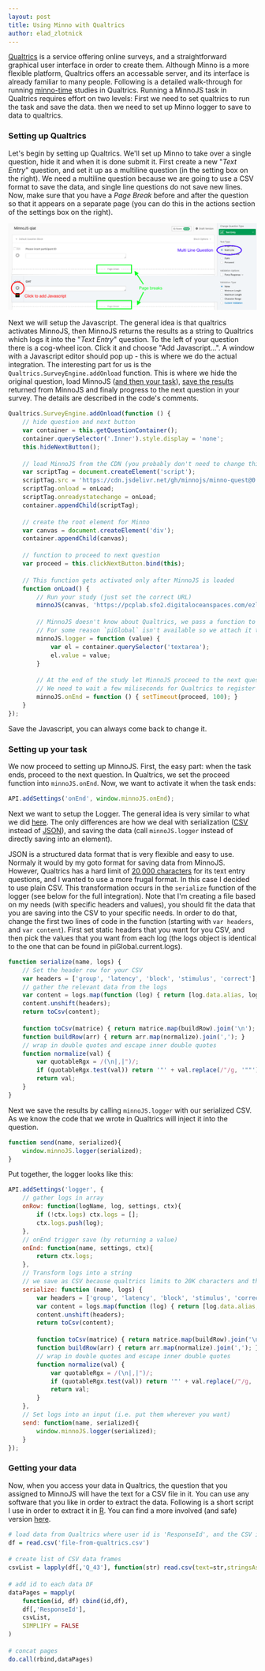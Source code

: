 ```yaml
---
layout: post
title: Using Minno with Qualtrics
author: elad_zlotnick
---
```


[Qualtrics](https://www.qualtrics.com/) is a service offering online surveys, 
and a straightforward graphical user interface in order to create them.
Although Minno is a more flexible platform, Qualtrics offers an accessable server, and its interface is already familiar to many people.
Following is a detailed walk-through for running [minno-time](https://minnojs.github.io/minno-time/0.5/time/overview.html) studies in Qualtrics.
Running a MinnoJS task in Qualtrics requires effort on two levels:
First we need to set qualtrics to run the task and save the data.
then we need to set up Minno logger to save to data to qualtrics.

### Setting up Qualtrics
Let's begin by setting up Qualtrics.
We'll set up Minno to take over a single question, hide it and when it is done submit it.
First create a new "*Text Entry*" question, and set it up as a multiline question (in the setting box on the right).
We need a multiline question because we are going to use a CSV format to save the data, 
and single line questions do not save new lines.
Now, make sure that you have a *Page Break* before and after the question so that it appears on a separate page (you can do this in the actions section of the settings box on the right).

![Qualtrics image](../images/qualtrics.png)

Next we will setup the Javascript.
The general idea is that qualtrics activates MinnoJS, 
then MinnoJS returns the results as a string to Qualtrics which logs it into the "*Text Entry*" question.
To the left of your question there is a cog-wheel icon.
Click it and choose "Add Javascript...".
A window with a Javascript editor should pop up - this is where we do the actual integration.
The interesting part for us is the `Qualtrics.SurveyEngine.addOnload` function.
This is where we hide the original question, load MinnoJS ([and then your task](../integration)), 
[save the results](../integration-logging) returned from MinnoJS and finaly progress to the next question in your survey.
The details are described in the code's comments.

```js
Qualtrics.SurveyEngine.addOnload(function () {
    // hide question and next button
    var container = this.getQuestionContainer();
    container.querySelector('.Inner').style.display = 'none';
    this.hideNextButton();

    // load MinnoJS from the CDN (you probably don't need to change this)
    var scriptTag = document.createElement('script');
    scriptTag.src = 'https://cdn.jsdelivr.net/gh/minnojs/minno-quest@0.3/dist/pi-minno.js';
    scriptTag.onload = onLoad;
    scriptTag.onreadystatechange = onLoad;
    container.appendChild(scriptTag);

    // create the root element for Minno
    var canvas = document.createElement('div');
    container.appendChild(canvas);

    // function to proceed to next question
    var proceed = this.clickNextButton.bind(this);

    // This function gets activated only after MinnoJS is loaded
    function onLoad() {
        // Run your study (just set the correct URL)
        minnoJS(canvas, 'https://pcplab.sfo2.digitaloceanspaces.com/ezlot/settings.js');

        // MinnoJS doesn't know about Qualtrics, we pass a function to inject the results into the question
        // For some reason `piGlobal` isn't available so we attach it to `minnoJS`
        minnoJS.logger = function (value) {
            var el = container.querySelector('textarea');
            el.value = value;
        }

        // At the end of the study let MinnoJS proceed to the next question
        // We need to wait a few miliseconds for Qualtrics to register the value that we entered
        minnoJS.onEnd = function () { setTimeout(proceed, 100); }
    }
});
```

Save the Javascript, you can always come back to change it.

### Setting up your task
We now proceed to setting up MinnoJS.
First, the easy part: when the task ends, proceed to the next question.
In Qualtrics, we set the proceed function into `minnoJS.onEnd`.
Now, we want to activate it when the task ends:

```js
API.addSettings('onEnd', window.minnoJS.onEnd);
```

Next we want to setup the Logger.
The general idea is very similar to what we did [here](../integration-logging/).
The only differences are how we deal with serialization 
([CSV](https://en.wikipedia.org/wiki/Comma-separated_values) instead of [JSON](https://en.wikipedia.org/wiki/JSON)),
and saving the data (call `minnoJS.logger` instead of directly saving into an element).

JSON is a structured data format that is very flexible and easy to use.
Normaly it would by my goto format for saving data from MinnoJS.
However, Qualtrics has a hard limit of 
[20,000 characters](https://www.qualtrics.com/support/survey-platform/survey-module/editing-questions/question-types-guide/standard-content/text-entry/) 
for its text entry questions, and I wanted to use a more frugal format.
In this case I decided to use plain CSV.
This transformation occurs in the `serialize` function of the logger (see below for the full integration).
Note that I'm creating a file based on my needs (with specific headers and values),
you should fit the data that you are saving into the CSV to your specific needs.
In order to do that, change the first two lines of code in the function (starting with `var headers`, and `var content`).
First set static headers that you want for you CSV, and then pick the values that you want from each log
(the logs object is identical to the one that can be found in piGlobal.current.logs).

```js
function serialize(name, logs) {
    // Set the header row for your CSV
    var headers = ['group', 'latency', 'block', 'stimulus', 'correct'];
    // gather the relevant data from the logs
    var content = logs.map(function (log) { return [log.data.alias, log.latency, log.data.block, log.data.stimIndex, log.data.score]; });
    content.unshift(headers);
    return toCsv(content);

    function toCsv(matrice) { return matrice.map(buildRow).join('\n'); }
    function buildRow(arr) { return arr.map(normalize).join(','); }
    // wrap in double quotes and escape inner double quotes
    function normalize(val) {
        var quotableRgx = /(\n|,|")/;
        if (quotableRgx.test(val)) return '"' + val.replace(/"/g, '""') + '"';
        return val;
    }
}
```

Next we save the results by calling `minnoJS.logger` with our serialized CSV.
As we know the code that we wrote in Qualtrics will inject it into the question.

```js
function send(name, serialized){
    window.minnoJS.logger(serialized);
}
```

Put together, the logger looks like this:

```js
API.addSettings('logger', {
    // gather logs in array
    onRow: function(logName, log, settings, ctx){
        if (!ctx.logs) ctx.logs = [];
        ctx.logs.push(log);
    },
    // onEnd trigger save (by returning a value)
    onEnd: function(name, settings, ctx){
        return ctx.logs;
    },
    // Transform logs into a string
    // we save as CSV because qualtrics limits to 20K characters and this is more efficient.
    serialize: function (name, logs) {
        var headers = ['group', 'latency', 'block', 'stimulus', 'correct'];
        var content = logs.map(function (log) { return [log.data.alias, log.latency, log.data.block, log.data.stimIndex, log.data.score]; });
        content.unshift(headers);
        return toCsv(content);

        function toCsv(matrice) { return matrice.map(buildRow).join('\n'); }
        function buildRow(arr) { return arr.map(normalize).join(','); }
        // wrap in double quotes and escape inner double quotes
        function normalize(val) {
            var quotableRgx = /(\n|,|")/;
            if (quotableRgx.test(val)) return '"' + val.replace(/"/g, '""') + '"';
            return val;
        }
    },
    // Set logs into an input (i.e. put them wherever you want)
    send: function(name, serialized){
        window.minnoJS.logger(serialized);
    }
});
```

### Getting your data
Now, when you access your data in Qualtrics, the question that you assigned to MinnoJS will have the text for a CSV file in it.
You can use any software that you like in order to extract the data.
Following is a short script I use in order to extract it in [R](https://www.r-project.org/).
You can find a more involved (and safe) version [here](https://github.com/eladzlot/minnojs-qiat/blob/master/qiat.R).

```R
# load data from Qualtrics where user id is 'ResponseId', and the CSV is in Q_43'
df = read.csv('file-from-qualtrics.csv')

# create list of CSV data frames
csvList = lapply(df[,'Q_43'], function(str) read.csv(text=str,stringsAsFactors = FALSE))

# add id to each data DF
dataPages = mapply(
    function(id, df) cbind(id,df),
    df[,'ResponseId'],
    csvList,
    SIMPLIFY = FALSE
)

# concat pages
do.call(rbind,dataPages)
```